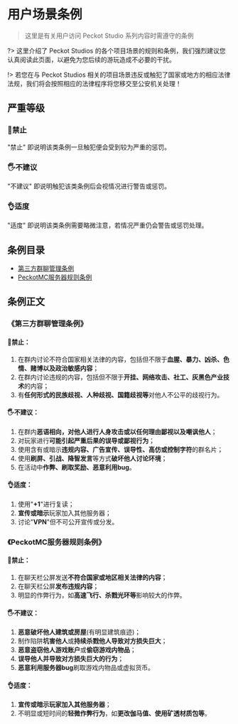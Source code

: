 # 用户场景条例
> 这里是有关用户访问 Peckot Studio 系列内容时需遵守的条例


?> 这里介绍了 Peckot Studios 的各个项目场景的规则和条例，我们强烈建议您认真阅读此页面，以避免为您后续的游玩造成不必要的干扰。


!> 若您在与 Peckot Studios 相关的项目场景违反或触犯了国家或地方的相应法律法规，我们将会按照相应的法律程序将您移交至公安机关处理！

## 严重等级

<h3>🚫禁止</h3>

"禁止" 即说明该类条例一旦触犯便会受到较为严重的惩罚。

<h3>🖐️不建议</h3>

"不建议" 即说明触犯该类条例后会视情况进行警告或惩罚。

<h3>👌适度</h3>

"适度" 即说明该类条例需要略微注意，若情况严重仍会警告或惩罚处理。

## 条例目录

* [第三方群聊管理条例](scen-rg.md#《第三方群聊管理条例》)
* [PeckotMC服务器规则条例](scen-rg.md#《PeckotMC服务器规则条例》)

## 条例正文

### 《第三方群聊管理条例》

<h4>🚫禁止：</h4>

1. 在群内讨论不符合国家相关法律的内容，包括但不限于**血腥、暴力、凶杀、色情、赌博以及政治敏感内容**；
2. 在群内讨论违规的内容，包括但不限于**开挂、网络攻击、社工、灰黑色产业技术**的内容；
3. 有**任何形式的民族歧视、人种歧视、国籍歧视等**对他人不公平的歧视行为。

<h4>🖐️不建议：</h4>

1. 在群内**恶语相向，对他人进行人身攻击或以任何理由鄙视以及嘲讽他人**；
2. 对玩家进行**可能引起严重后果的误导或鄙视行为**；
3. 使用含有或暗示**违规内容、广告宣传、误导性、高仿或控制字符**的群名片；
4. 使用**刷屏、引战、降智发言**等方式**破坏他人讨论环境**；
5. 在活动中**作弊、刷取奖励、恶意利用bug**。

<h4>👌适度：</h4>

1. 使用"**+1**"进行复读；
2. **宣传或暗示**玩家加入其他服务器；
3. 讨论"**VPN**"但不可公开宣传或分发。

### 《PeckotMC服务器规则条例》

<h4>🚫禁止：</h4>

1. 在聊天栏公屏发送**不符合国家或地区相关法律的内容**；
2. 在聊天栏公屏**发布违规内容**；
3. 明显的作弊行为，如**高速飞行、杀戮光环等**影响较大的作弊。

<h4>🖐️不建议：</h4>

1. **恶意破坏他人建筑或房屋**(有明显建筑痕迹)；
2. 制作陷阱**坑害他人**或**持续杀戮他人导致对方损失巨大**；
3. **恶意盗窃他人游戏账户**或**偷窃游戏内物品**；
4. **误导他人并导致对方损失巨大的行为**；
5. **恶意利用服务器bug**刷取游戏内物品或虚拟货币。

<h4>👌适度：</h4>

1. **宣传或暗示玩家加入其他服务器**；
2. 不明显或短时间的**轻微作弊行为**，如**更改伽马值、使用矿透材质包等**。
